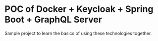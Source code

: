 # POC of Docker + Keycloak + Spring Boot + GraphQL Server

Sample project to learn the basics of using these technologies together.
